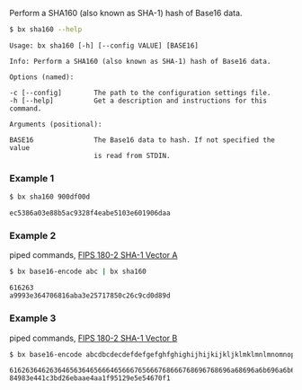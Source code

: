 Perform a SHA160 (also known as SHA-1) hash of Base16 data.  
```sh
$ bx sha160 --help
```
```
Usage: bx sha160 [-h] [--config VALUE] [BASE16]                          

Info: Perform a SHA160 (also known as SHA-1) hash of Base16 data.        

Options (named):

-c [--config]        The path to the configuration settings file.        
-h [--help]          Get a description and instructions for this command.

Arguments (positional):

BASE16               The Base16 data to hash. If not specified the value 
                     is read from STDIN.
```
### Example 1
```sh
$ bx sha160 900df00d
```
```
ec5386a03e88b5ac9328f4eabe5103e601906daa
```
### Example 2
piped commands, [FIPS 180-2 SHA-1 Vector A](http://www.nsrl.nist.gov/testdata)
```sh
$ bx base16-encode abc | bx sha160
```
```
616263
a9993e364706816aba3e25717850c26c9cd0d89d
```
### Example 3
piped commands, [FIPS 180-2 SHA-1 Vector B](http://www.nsrl.nist.gov/testdata)
```sh
$ bx base16-encode abcdbcdecdefdefgefghfghighijhijkijkljklmklmnlmnomnopnopq| bx sha160
```
```
6162636462636465636465666465666765666768666768696768696a68696a6b696a6b6c6a6b6c6d6b6c6d6e6c6d6e6f6d6e6f706e6f7071
84983e441c3bd26ebaae4aa1f95129e5e54670f1
```